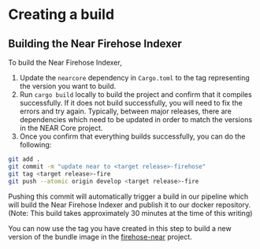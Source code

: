 # Creating a build

## Building the Near Firehose Indexer

To build the Near Firehose Indexer, 

1. Update the `nearcore` dependency in `Cargo.toml` to the tag representing the version you want to build.
2. Run `cargo build` locally to build the project and confirm that it compiles successfully. If it does not build successfully, you will need to fix the errors and try again. Typically, between major releases, there are dependencies which need to be updated in order to match the versions in the NEAR Core project.
3. Once you confirm that everything builds successfully, you can do the following:

```bash
git add .
git commit -m "update near to <target release>-firehose"
git tag <target release>-fire
git push --atomic origin develop <target release>-fire
```

Pushing this commit will automatically trigger a build in our pipeline which will build the Near Firehose Indexer and publish it to our docker repository. (Note: This build takes approximately 30 minutes at the time of this writing)

You can now use the tag you have created in this step to build a new version of the bundle image in the [firehose-near](https://github.com/streamingfast/firehose-near) project.
